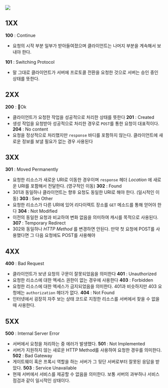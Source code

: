 

![](https://i.imgur.com/iTjJXa9.png)


## 1XX

**100** : Continue
 - 요청의 시작 부분 일부가 받아들여졌으며 클라이언트는 나머지 부분을 계속해서 보내야 한다.

**101** : Switching Protocol
 - 말 그대로 클라이언트가 서버에 프로토콜 전환을 요청한 것으로 서버는 승인 중인 상태를 뜻한다.

## 2XX
**200** : Ok
 - 클라이언트가 요청한 작업을 성공적으로 처리한 상태를 뜻한다
**201** : Created
 - 생성 작업을 요청받아 성공적으로 처리한 경우로 `POST`를 통한 요청이 대표적이다.
**204** : No content
 - 요청을 정상적으로 처리했지만 `response` 바디를 포함하지 않는다. 클라이언트에 새로운 정보를 보낼 필요가 없는 경우 사용된다
## 3XX
**301** : Moved Permanently
 - 요청한 리소스가 새로운 URI로 이동한 경우이며 `response` 헤더 _Location_ 에 새로운 URI를 포함해서 전달한다. (영구적인 이동)
**302** : Found
 - 301과 동일하나 클라이언트는 향후 요청도 동일한 URI로 해야 한다. (일시적인 이동)
**303** : See Other
 - 요청한 리소스가 다른 URI에 있어 리다이렉트 장소를 `GET` 메소드를 통해 얻어야 한다
**304** : Not Modified
 - 이전의 동일한 요청과 비교하여 변화 없음을 의미하여 캐시를 목적으로 사용된다.
**307** : Temporary Redirect
- 302와 동일하나 _HTTP Method_ 를 변경하면 안된다. 만약 첫 요청에 POST를 사용했다면 그 다음 요청에도 POST를 사용해야
## 4XX
**400** : Bad Request
 - 클라이언트가 보낸 요청의 구문이 잘못되었음을 의미한다
**401** : Unauthorized
 - 요청한 리소스에 대한 엑세스 권한이 없는 경우에 사용한다
**403** : Forbidden
 - 요청한 리소스에 대한 엑세스가 금지되었음을 의미한다. 401과 비슷하지만 403 요청에는 `authorization` 헤더가 없다.
**404** : Not Found
 - 인터넷에서 굉장히 자주 보는 상태 코드로 지정한 리소스를 서버에서 찾을 수 없을 때 사용한다.
## 5XX
**500** : Internal Server Error
 - 서버에서 요청을 처리하는 중 에러가 발생했다.
**501** : Not Implemented
 - 서버가 지원하지 않는 새로운 HTTP Method를 사용하여 요청한 경우를 의미한다.
**502** : Bad Gateway
 - 게이트웨이 혹은 프록시 역할을 하는 서버가 그 뒷단 서버로부터 잘못된 응답을 받았다.
**503** : Service Unavailable
 - 현재 서버에서 서비스를 제공할 수 없음을 의미한다. 보통 서버의 과부하나 서비스 점검과 같이 일시적인 상태이다.





